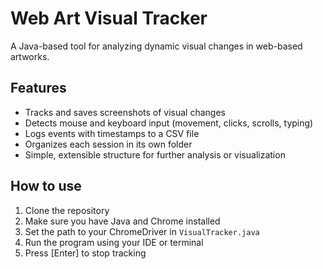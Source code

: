 # Web Art Visual Tracker

A Java-based tool for analyzing dynamic visual changes in web-based artworks.

## Features

- Tracks and saves screenshots of visual changes
- Detects mouse and keyboard input (movement, clicks, scrolls, typing)
- Logs events with timestamps to a CSV file
- Organizes each session in its own folder
- Simple, extensible structure for further analysis or visualization

## How to use

1. Clone the repository
2. Make sure you have Java and Chrome installed
3. Set the path to your ChromeDriver in `VisualTracker.java`
4. Run the program using your IDE or terminal
5. Press [Enter] to stop tracking
